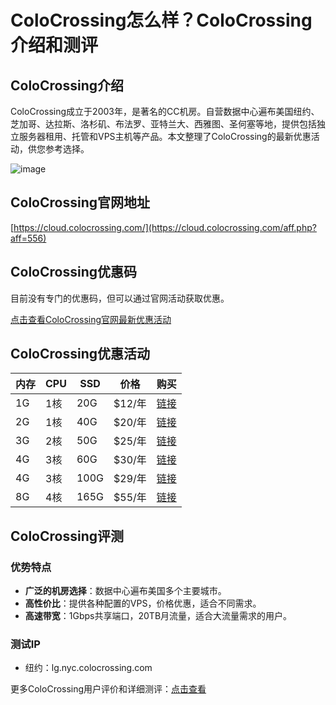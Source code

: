 # ColoCrossing怎么样？ColoCrossing介绍和测评

## ColoCrossing介绍

ColoCrossing成立于2003年，是著名的CC机房。自营数据中心遍布美国纽约、芝加哥、达拉斯、洛杉矶、布法罗、亚特兰大、西雅图、圣何塞等地，提供包括独立服务器租用、托管和VPS主机等产品。本文整理了ColoCrossing的最新优惠活动，供您参考选择。

![image](https://github.com/AnniepThomasl94/ColoCrossing/assets/169754890/7c03bdaa-46bc-4062-b103-e882d6790712)

## ColoCrossing官网地址

[https://cloud.colocrossing.com/](https://cloud.colocrossing.com/aff.php?aff=556)

## ColoCrossing优惠码

目前没有专门的优惠码，但可以通过官网活动获取优惠。

[点击查看ColoCrossing官网最新优惠活动](https://cloud.colocrossing.com/aff.php?aff=556)

## ColoCrossing优惠活动

| 内存 | CPU | SSD | 价格 | 购买 |
| --- | --- | --- | --- | --- |
| 1G | 1核 | 20G | $12/年 | [链接](https://cloud.colocrossing.com/aff.php?aff=556&pid=33) |
| 2G | 1核 | 40G | $20/年 | [链接](https://cloud.colocrossing.com/aff.php?aff=556&pid=34) |
| 3G | 2核 | 50G | $25/年 | [链接](https://cloud.colocrossing.com/aff.php?aff=556&pid=35) |
| 4G | 3核 | 60G | $30/年 | [链接](https://cloud.colocrossing.com/aff.php?aff=556&pid=36) |
| 4G | 3核 | 100G | $29/年 | [链接](https://cloud.colocrossing.com/aff.php?aff=556&pid=41) |
| 8G | 4核 | 165G | $55/年 | [链接](https://cloud.colocrossing.com/aff.php?aff=556&pid=42) |

## ColoCrossing评测

### 优势特点

- **广泛的机房选择**：数据中心遍布美国多个主要城市。
- **高性价比**：提供各种配置的VPS，价格优惠，适合不同需求。
- **高速带宽**：1Gbps共享端口，20TB月流量，适合大流量需求的用户。

### 测试IP

- 纽约：lg.nyc.colocrossing.com

更多ColoCrossing用户评价和详细测评：[点击查看](https://cloud.colocrossing.com/aff.php?aff=556)
